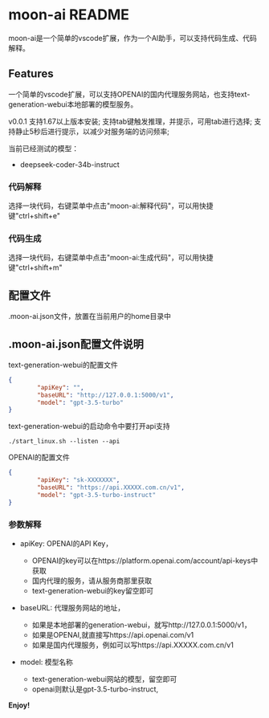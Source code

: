 # moon-ai README

 moon-ai是一个简单的vscode扩展，作为一个AI助手，可以支持代码生成、代码解释。

## Features
一个简单的vscode扩展，可以支持OPENAI的国内代理服务网站，也支持text-generation-webui本地部署的模型服务。

v0.0.1
支持1.67以上版本安装;
支持tab键触发推理，并提示，可用tab进行选择;
支持静止5秒后进行提示，以减少对服务端的访问频率;


当前已经测试的模型：
- deepseek-coder-34b-instruct

### 代码解释
选择一块代码，右键菜单中点击"moon-ai:解释代码"，可以用快捷键"ctrl+shift+e"

### 代码生成
选择一块代码，右键菜单中点击"moon-ai:生成代码"，可以用快捷键"ctrl+shift+m"

## 配置文件
.moon-ai.json文件，放置在当前用户的home目录中

## .moon-ai.json配置文件说明

text-generation-webui的配置文件
```json
{
        "apiKey": "",
        "baseURL": "http://127.0.0.1:5000/v1",
        "model": "gpt-3.5-turbo"
}
```
text-generation-webui的启动命令中要打开api支持
```shell
./start_linux.sh --listen --api
```


OPENAI的配置文件
```json
{
        "apiKey": "sk-XXXXXXX",
        "baseURL": "https://api.XXXXX.com.cn/v1",
        "model": "gpt-3.5-turbo-instruct"
}
```

### 参数解释
- apiKey: OPENAI的API Key，
  - OPENAI的key可以在https://platform.openai.com/account/api-keys中获取
  - 国内代理的服务，请从服务商那里获取
  - text-generation-webui的key留空即可

- baseURL: 代理服务网站的地址，
  - 如果是本地部署的generation-webui，就写http://127.0.0.1:5000/v1，
  - 如果是OPENAI,就直接写https://api.openai.com/v1
  - 如果是国内代理服务，例如可以写https://api.XXXXX.com.cn/v1

- model: 模型名称
  - text-generation-webui网站的模型，留空即可
  - openai则默认是gpt-3.5-turbo-instruct,



**Enjoy!**
